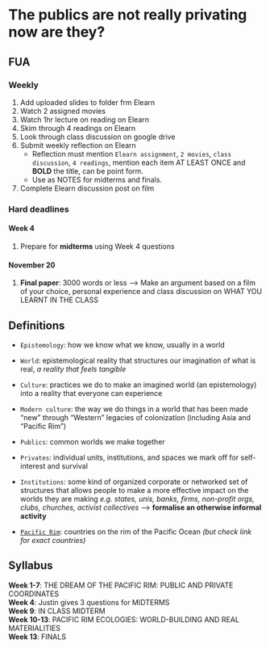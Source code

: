 # The publics are not really privating now are they?

## FUA

### Weekly 

1. Add uploaded slides to folder frm Elearn
2. Watch 2 assigned movies
3. Watch 1hr lecture on reading on Elearn
4. Skim through 4 readings on Elearn
5. Look through class discussion on google drive
6. Submit weekly reflection on Elearn
    * Reflection must mention `Elearn assignment`, `2 movies`, `class discussion`, `4 readings`, mention each item AT LEAST ONCE and **BOLD** the title, can be point form.
    * Use as NOTES for midterms and finals.
7. Complete Elearn discussion post on film

### Hard deadlines

#### Week 4

1. Prepare for **midterms** using Week 4 questions

#### November 20

1. **Final paper**: 3000 words or less --> Make an argument based on a film of your choice, personal experience and class discussion on WHAT YOU LEARNT IN THE CLASS

## Definitions

* `Epistemology`: how we know what we know, usually in a world

* `World`: epistemological reality that structures our imagination of what is real, *a reality that feels tangible*

* `Culture`: practices we do to make an imagined world (an epistemology) into a reality that everyone can experience

* `Modern culture`: the way we do things in a world that has been made “new” through “Western” legacies of colonization (including Asia and “Pacific Rim”)

* `Publics`: common worlds we make together

* `Privates`: individual units, institutions, and spaces we mark off for self-interest and survival

* `Institutions`: some kind of organized corporate or networked set of structures that allows people to make a more effective impact on the worlds they are making *e.g. states, unis, banks, firms, non-profit orgs, clubs, churches, activist collectives* --> **formalise an otherwise informal activity**

* [`Pacific Rim`](https://en.wikipedia.org/wiki/Pacific_Rim): countries on the rim of the Pacific Ocean *(but check link for exact countries)*

## Syllabus

**Week 1-7**: THE DREAM OF THE PACIFIC RIM: PUBLIC AND PRIVATE COORDINATES  
**Week 4**: Justin gives 3 questions for MIDTERMS  
**Week 9**: IN CLASS MIDTERM  
**Week 10-13**: PACIFIC RIM ECOLOGIES: WORLD-BUILDING AND REAL MATERIALITIES  
**Week 13**: FINALS
